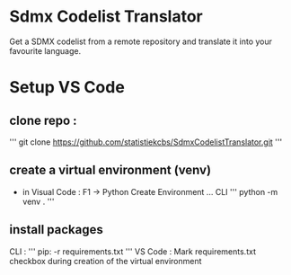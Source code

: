 # Sdmx Codelist Translator
Get a SDMX codelist from a remote repository and translate it into your favourite language.

# Setup VS Code
## clone repo : 
'''
    git clone https://github.com/statistiekcbs/SdmxCodelistTranslator.git
'''
## create a virtual environment (venv)
- in Visual Code : F1 -> Python Create Environment ...
CLI
'''
python -m venv .
'''

## install packages
CLI : 
'''
pip: -r requirements.txt
'''
VS Code : Mark requirements.txt checkbox during creation of the virtual environment
